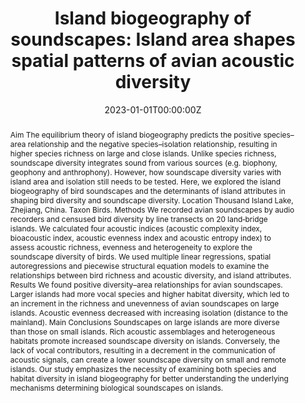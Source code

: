 ---
title: 'Island biogeography of soundscapes: Island area shapes spatial patterns of avian acoustic diversity'

# Authors
# If you created a profile for a user (e.g. the default `admin` user), write the username (folder name) here
# and it will be replaced with their full name and linked to their profile.
authors:
  - Peng Han*, Yuhao Zhao, Yi Kang, Ping Ding, Xingfeng Si

# Author notes (optional)
#author_notes:
#  - 'Equal contribution'
#  - 'Equal contribution'

date: '2023-01-01T00:00:00Z'
doi: '10.1111/jbi.14551'

# Schedule page publish date (NOT publication's date).
publishDate: '2023-01-01T00:00:00Z'

# Publication type.
# Accepts a single type but formatted as a YAML list (for Hugo requirements).
# Enter a publication type from the CSL standard.
# publication_types: ['paper-conference']

# Publication name and optional abbreviated publication name.
publication: "Journal of Biogeography"
abstract: Aim The equilibrium theory of island biogeography predicts the positive species–area relationship and the negative species–isolation relationship, resulting in higher species richness on large and close islands. Unlike species richness, soundscape diversity integrates sound from various sources (e.g. biophony, geophony and anthrophony). However, how soundscape diversity varies with island area and isolation still needs to be tested. Here, we explored the island biogeography of bird soundscapes and the determinants of island attributes in shaping bird diversity and soundscape diversity. Location Thousand Island Lake, Zhejiang, China. Taxon Birds. Methods We recorded avian soundscapes by audio recorders and censused bird diversity by line transects on 20 land‐bridge islands. We calculated four acoustic indices (acoustic complexity index, bioacoustic index, acoustic evenness index and acoustic entropy index) to assess acoustic richness, evenness and heterogeneity to explore the soundscape diversity of birds. We used multiple linear regressions, spatial autoregressions and piecewise structural equation models to examine the relationships between bird richness and acoustic diversity, and island attributes. Results We found positive diversity–area relationships for avian soundscapes. Larger islands had more vocal species and higher habitat diversity, which led to an increment in the richness and unevenness of avian soundscapes on large islands. Acoustic evenness decreased with increasing isolation (distance to the mainland). Main Conclusions Soundscapes on large islands are more diverse than those on small islands. Rich acoustic assemblages and heterogeneous habitats promote increased soundscape diversity on islands. Conversely, the lack of vocal contributors, resulting in a decrement in the communication of acoustic signals, can create a lower soundscape diversity on small and remote islands. Our study emphasizes the necessity of examining both species and habitat diversity in island biogeography for better understanding the underlying mechanisms determining biological soundscapes on islands.
featured: true
---